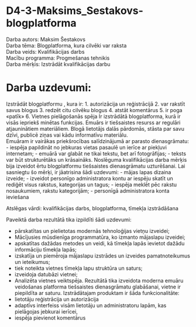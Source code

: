 # D4-3-Maksims_Sestakovs-blogplatforma
Darba autors: Maksim Šestakovs<br>
Darba tēma: Blogplatforma, kura cilvēki var raksta<br>
Darba veids: Kvalifikācijas darbs<br>
Macību programma: Progmešanas tehnikis<br>
Darba mērķis: Izstrādāt kvalifikācijas darbu<br>
<h1>Darba uzdevumi:</h1>
Izstrādāt blogplatformu , kura ir:
1.	autorizācija un reģistrācijā 
2.	var rakstīt savus blogus
3.	redzēt citu cilvēku blogus
4.	atstāt komentārus
5.	ir poga «patīk»
6.	Vietnes pielāgošanās spēja
Ir izstrādātā blogplatforma, kurā ir visās iepriekš minētas funkcijas.
Emuārs ir tiešsaistes resurss ar regulāri atjauninātiem materiāliem. Blogā lietotājs dalās pārdomās, stāsta par savu dzīvi, publicē ziņas vai kādu informatīvu materiālu.<br> 
Emuāram ir vairākas priekšrocības salīdzinājumā ar parasto dienasgrāmatu:
- iespēja papildināt no jebkuras vietas pasaulē un ierīce ar piekļuvi internetam;
- emuārā var glabāt ne tikai tekstu, bet arī fotogrāfijas;
- teksts var būt strukturētāks un krāsaināks.
Noslēguma kvalifikācijas darba mērķis bija izveidot ērtu blogplatformu tiešsaistes dienasgrāmatu uzturēšanai. Lai sasniegtu šo mērķi, ir jāatrisina šādi uzdevumi:
- mājas lapas dizaina izveide;
- izveidot personīgo administratora kontu ar iespēju skatīt un rediģēt visus rakstus, kategorijas un tagus;
- iespēja meklēt pēc rakstu nosaukumiem, rakstu kategorijām;
- personīgā administratora konta ieviešana

Atslēgas vārdi: kvalifikācijas darbs, blogplatforma, tīmekļa izstrādāšana

Paveiktā darba rezultātā tika izpildīti šādi uzdevumi:
- pārskatītas un pielietotas modernās tehnoloģijas vietņu izveidei;
- Mācījusies mūsdienīga programmatūra, ko izmanto mājaslapu izveidei;
- apskatītas dažādas metodes un veidi, kā tīmekļa lapās ievietot dažādu informāciju tīmekļa lapās;
- izskatīja un piemēroja mājaslapu izstrādes un izveides pamatnoteikumus un ieteikumus;
- tiek noteikta vietnes tīmekļa lapu struktūra un saturs;
- izveidoja datubāzi vietnei;
- Analizēta vietnes veiktspēja.
Rezultātā tika izveidota moderna emuāru veidošanas platforma tiešsaistes dienasgrāmatu glabāšanai, vietne ir piepildīta ar saturu. Izstrādātajam produktam ir šāda funkcionalitāte:
- lietotāju reģistrācija un autorizācija
- adaptīvs interfeiss visām lietotāju un administratoru lapām, kas pielāgojas jebkurai ierīcei,
- iespēja pievienot komentārus

